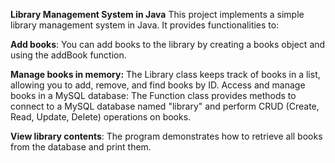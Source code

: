 **Library Management System in Java**
This project implements a simple library management system in Java. It provides functionalities to:

**Add books**: You can add books to the library by creating a books object and using the addBook function.

**Manage books in memory:** The Library class keeps track of books in a list, allowing you to add, remove, and find books by ID.
Access and manage books in a MySQL database: The Function class provides methods to connect to a MySQL database named "library" and perform CRUD (Create, Read, Update, Delete) operations on books.

**View library contents**: The program demonstrates how to retrieve all books from the database and print them.
